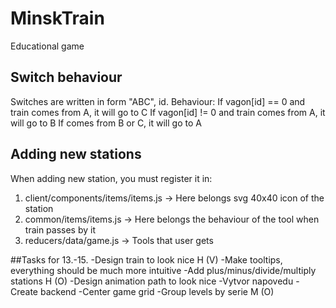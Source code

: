 # MinskTrain
Educational game

## Switch behaviour
Switches are written in form "ABC", id. Behaviour:
If vagon[id] == 0 and train comes from A, it will go to C
If vagon[id] != 0 and train comes from A, it will go to B
If comes from B or C, it will go to A

## Adding new stations
When adding new station, you must register it in:
1. client/components/items/items.js -> Here belongs svg 40x40 icon of the station
2. common/items/items.js -> Here belongs the behaviour of the tool when train passes by it
3. reducers/data/game.js -> Tools that user gets

##Tasks for 13.-15.
-Design train to look nice                                          H   (V)
-Make tooltips, everything should be much more intuitive
-Add plus/minus/divide/multiply stations                            H   (O)
-Design animation path to look nice
-Vytvor napovedu
-Create backend 
-Center game grid
-Group levels by serie                                              M   (O)

